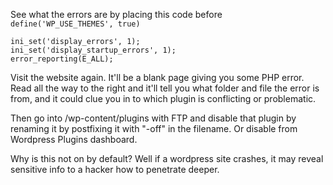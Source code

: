 
See what the errors are by placing this code before `define('WP_USE_THEMES', true)`

```
ini_set('display_errors', 1);
ini_set('display_startup_errors', 1);
error_reporting(E_ALL);
```

Visit the website again. It'll be a blank page giving you some PHP error. Read all the way to the right and it'll tell you what folder and file the error is from, and it could clue you in to which plugin is conflicting or problematic.

Then go into /wp-content/plugins with FTP and disable that plugin by renaming it by postfixing it with "-off" in the filename. Or disable from Wordpress Plugins dashboard.

Why is this not on by default? Well if a wordpress site crashes, it may reveal sensitive info to a hacker how to penetrate deeper.